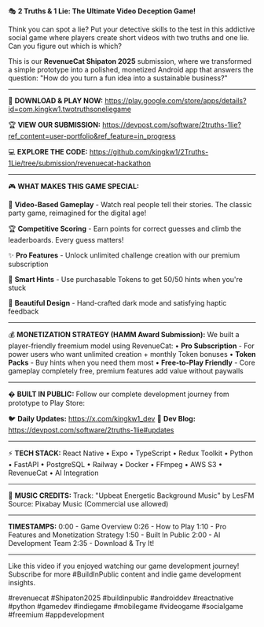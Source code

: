 🎭 **2 Truths & 1 Lie: The Ultimate Video Deception Game!**

Think you can spot a lie? Put your detective skills to the test in this addictive social game where players create short videos with two truths and one lie. Can you figure out which is which?

This is our **RevenueCat Shipaton 2025** submission, where we transformed a simple prototype into a polished, monetized Android app that answers the question: "How do you turn a fun idea into a sustainable business?"

---

📱 **DOWNLOAD & PLAY NOW:**
https://play.google.com/store/apps/details?id=com.kingkw1.twotruthsoneliegame

🏆 **VIEW OUR SUBMISSION:**
https://devpost.com/software/2truths-1lie?ref_content=user-portfolio&ref_feature=in_progress

💻 **EXPLORE THE CODE:**
https://github.com/kingkw1/2Truths-1Lie/tree/submission/revenuecat-hackathon

---

🎮 **WHAT MAKES THIS GAME SPECIAL:**

🎥 **Video-Based Gameplay** - Watch real people tell their stories. The classic party game, reimagined for the digital age!

🏆 **Competitive Scoring** - Earn points for correct guesses and climb the leaderboards. Every guess matters!

✨ **Pro Features** - Unlock unlimited challenge creation with our premium subscription

💎 **Smart Hints** - Use purchasable Tokens to get 50/50 hints when you're stuck

🌙 **Beautiful Design** - Hand-crafted dark mode and satisfying haptic feedback

---

💰 **MONETIZATION STRATEGY (HAMM Award Submission):**
We built a player-friendly freemium model using RevenueCat:
• **Pro Subscription** - For power users who want unlimited creation + monthly Token bonuses
• **Token Packs** - Buy hints when you need them most
• **Free-to-Play Friendly** - Core gameplay completely free, premium features add value without paywalls

---

� **BUILT IN PUBLIC:**
Follow our complete development journey from prototype to Play Store:

🐦 **Daily Updates:** https://x.com/kingkw1_dev
📖 **Dev Blog:** https://devpost.com/software/2truths-1lie#updates

---

⚡ **TECH STACK:**
React Native • Expo • TypeScript • Redux Toolkit • Python • FastAPI • PostgreSQL • Railway • Docker • FFmpeg • AWS S3 • RevenueCat • AI Integration

---

🎵 **MUSIC CREDITS:**
Track: "Upbeat Energetic Background Music" by LesFM
Source: Pixabay Music (Commercial use allowed)

---

**TIMESTAMPS:**
0:00 - Game Overview
0:26 - How to Play
1:10 - Pro Features and Monetization Strategy 
1:50 - Built In Public
2:00 - AI Development Team
2:35 - Download & Try It!

---

Like this video if you enjoyed watching our game development journey! Subscribe for more #BuildInPublic content and indie game development insights.

#revenuecat  #Shipaton2025 #buildinpublic  #androiddev  #reactnative  #python  #gamedev  #indiegame  #mobilegame  #videogame  #socialgame  #freemium  #appdevelopment 